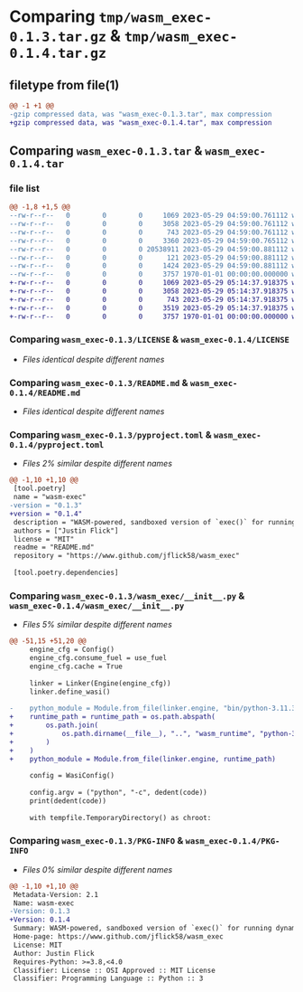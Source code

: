 # Comparing `tmp/wasm_exec-0.1.3.tar.gz` & `tmp/wasm_exec-0.1.4.tar.gz`

## filetype from file(1)

```diff
@@ -1 +1 @@
-gzip compressed data, was "wasm_exec-0.1.3.tar", max compression
+gzip compressed data, was "wasm_exec-0.1.4.tar", max compression
```

## Comparing `wasm_exec-0.1.3.tar` & `wasm_exec-0.1.4.tar`

### file list

```diff
@@ -1,8 +1,5 @@
--rw-r--r--   0        0        0     1069 2023-05-29 04:59:00.761112 wasm_exec-0.1.3/LICENSE
--rw-r--r--   0        0        0     3058 2023-05-29 04:59:00.761112 wasm_exec-0.1.3/README.md
--rw-r--r--   0        0        0      743 2023-05-29 04:59:00.761112 wasm_exec-0.1.3/pyproject.toml
--rw-r--r--   0        0        0     3360 2023-05-29 04:59:00.765112 wasm_exec-0.1.3/wasm_exec/__init__.py
--rw-r--r--   0        0        0 20538911 2023-05-29 04:59:00.881112 wasm_exec-0.1.3/wasm_exec/python-3.11.3.wasm
--rw-r--r--   0        0        0      121 2023-05-29 04:59:00.881112 wasm_exec-0.1.3/wasm_exec/python-3.11.3.wasm.sha256sum
--rw-r--r--   0        0        0     1424 2023-05-29 04:59:00.881112 wasm_exec-0.1.3/wasm_exec/wasm_runtime.py
--rw-r--r--   0        0        0     3757 1970-01-01 00:00:00.000000 wasm_exec-0.1.3/PKG-INFO
+-rw-r--r--   0        0        0     1069 2023-05-29 05:14:37.918375 wasm_exec-0.1.4/LICENSE
+-rw-r--r--   0        0        0     3058 2023-05-29 05:14:37.918375 wasm_exec-0.1.4/README.md
+-rw-r--r--   0        0        0      743 2023-05-29 05:14:37.918375 wasm_exec-0.1.4/pyproject.toml
+-rw-r--r--   0        0        0     3519 2023-05-29 05:14:37.918375 wasm_exec-0.1.4/wasm_exec/__init__.py
+-rw-r--r--   0        0        0     3757 1970-01-01 00:00:00.000000 wasm_exec-0.1.4/PKG-INFO
```

### Comparing `wasm_exec-0.1.3/LICENSE` & `wasm_exec-0.1.4/LICENSE`

 * *Files identical despite different names*

### Comparing `wasm_exec-0.1.3/README.md` & `wasm_exec-0.1.4/README.md`

 * *Files identical despite different names*

### Comparing `wasm_exec-0.1.3/pyproject.toml` & `wasm_exec-0.1.4/pyproject.toml`

 * *Files 2% similar despite different names*

```diff
@@ -1,10 +1,10 @@
 [tool.poetry]
 name = "wasm-exec"
-version = "0.1.3"
+version = "0.1.4"
 description = "WASM-powered, sandboxed version of `exec()` for running dynamic code."
 authors = ["Justin Flick"]
 license = "MIT"
 readme = "README.md"
 repository = "https://www.github.com/jflick58/wasm_exec"
 
 [tool.poetry.dependencies]
```

### Comparing `wasm_exec-0.1.3/wasm_exec/__init__.py` & `wasm_exec-0.1.4/wasm_exec/__init__.py`

 * *Files 5% similar despite different names*

```diff
@@ -51,15 +51,20 @@
     engine_cfg = Config()
     engine_cfg.consume_fuel = use_fuel
     engine_cfg.cache = True
 
     linker = Linker(Engine(engine_cfg))
     linker.define_wasi()
 
-    python_module = Module.from_file(linker.engine, "bin/python-3.11.3.wasm")
+    runtime_path = runtime_path = os.path.abspath(
+        os.path.join(
+            os.path.dirname(__file__), "..", "wasm_runtime", "python-3.11.3.wasm"
+        )
+    )
+    python_module = Module.from_file(linker.engine, runtime_path)
 
     config = WasiConfig()
 
     config.argv = ("python", "-c", dedent(code))
     print(dedent(code))
 
     with tempfile.TemporaryDirectory() as chroot:
```

### Comparing `wasm_exec-0.1.3/PKG-INFO` & `wasm_exec-0.1.4/PKG-INFO`

 * *Files 0% similar despite different names*

```diff
@@ -1,10 +1,10 @@
 Metadata-Version: 2.1
 Name: wasm-exec
-Version: 0.1.3
+Version: 0.1.4
 Summary: WASM-powered, sandboxed version of `exec()` for running dynamic code.
 Home-page: https://www.github.com/jflick58/wasm_exec
 License: MIT
 Author: Justin Flick
 Requires-Python: >=3.8,<4.0
 Classifier: License :: OSI Approved :: MIT License
 Classifier: Programming Language :: Python :: 3
```

